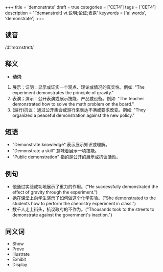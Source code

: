 +++
title = 'demonstrate'
draft = true
categories = ['CET4']
tags = ['CET4']
description = '[ˈdemənstreit] vt.说明;论证;表露'
keywords = ['ai words', 'demonstrate']
+++

## 读音
/dɪˈmɑːnstreɪt/

## 释义
- **动词**:
1. 展示；证明：显示或证实一个观点、理论或情况的真实性。例如: "The experiment demonstrates the principle of gravity."
2. 表演；演示：公开表演或展示技能、产品或设备。例如: "The teacher demonstrated how to solve the math problem on the board."
3. (游行)抗议：通过公开集会或游行来表达不满或要求改变。例如: "They organized a peaceful demonstration against the new policy."

## 短语
- "Demonstrate knowledge" 表示展示知识或理解。
- "Demonstrate a skill" 意味着展示一项技能。
- "Public demonstration" 指的是公开的展示或抗议活动。

## 例句
- 他通过实验成功地展示了重力的作用。("He successfully demonstrated the effect of gravity through the experiment.")
- 她在课堂上向学生演示了如何做这个化学实验。("She demonstrated to the students how to perform the chemistry experiment in class.")
- 数千人走上街头，抗议政府的不作为。("Thousands took to the streets to demonstrate against the government's inaction.")

## 同义词
- Show
- Prove
- Illustrate
- Exhibit
- Display
